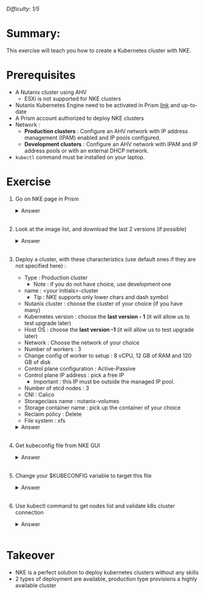 _Difficulty: 1/5_

# Summary:

This exercise will teach you how to create a Kubernetes cluster with NKE.

# Prerequisites

- A Nutanix cluster using AHV
  - ESXi is not supported for NKE clusters
- Nutanix Kubernetes Engine need to be activated in Prism [link]([https://portal.nutanix.com/page/documents/details?targetId=Nutanix-Kubernetes-Engine-v2_8:top-install-t.html) and up-to-date
- A Prism account authorized to deploy NKE clusters
- Network :
  - **Production clusters** : Configure an AHV network with IP address management (IPAM) enabled and IP pools configured.
  - **Development clusters** : Configure an AHV network with IPAM and IP address pools or with an external DHCP network.
- `kubectl` command must be installed on your laptop.

# Exercise

1. Go on NKE page in Prism
   <details>
   <summary>Answer</summary>

   > 1. Connect on Prism with you account
   > 1. In the main menu, select `Kubernetes Management` > <br>![Image 1](images/1.png?raw=true)

   </details><br>

1. Look at the image list, and download the last 2 versions (if possible)
   <details>
   <summary>Answer</summary>

   > 1. In the left menu, select `OS images`
   > 1. In the main window, you should see a list of image available
   > 1. Use the `download` button of images you want to download
   > 1. Wait for end of image(s) download

   </details><br>

1. Deploy a cluster, with these characteristics (use default ones if they are not specified here) :

   - Type : Production cluster
     - Note : if you do not have choice, use development one
   - name : \<your initials\>-cluster
     - Tip : NKE supports only lower chars and dash symbol
   - Nutanix cluster : choose the cluster of your choice (if you have many)
   - Kubernetes version : choose the **last version - 1** (it will allow us to test upgrade later)
   - Host OS : choose the **last version -1** (it will allow us to test upgrade later)
   - Network : Choose the network of your choice
   - Number of workers : 3
   - Change config of worker to setup : 8 vCPU, 12 GB of RAM and 120 GB of disk
   - Control plane configuration : Active-Passive
   - Control plane IP address : pick a free IP
     - Important : this IP must be outside the managed IP pool.
   - Number of etcd nodes : 3
   - CNI : Calico
   - Storageclass name : nutanix-volumes
   - Storage container name : pick up the container of your choice
   - Reclaim policy : Delete
   - File system : xfs

   <details>
   <summary>Answer</summary>

   > 1. In left Menu, click on `clusters`
   > 1. In the main window, click on `Create Kubernetes Workload`
   > 1. Select your cluster type (Probably `Production`)
   > 1. Click on `Next`
   > 1. Fill the form with the good inputs
   >    <br>![Image 2](images/2.png?raw=true)
   > 1. Click on `Next` blue button
   > 1. Fill the next form with the good inputs
   >    <br>![Image 3](images/3.png?raw=true)
   > 1. Click on `Next` blue button
   > 1. Select the CNI
   > 1. You can let the default IP range
   >    <br>![Image 4](images/4.png?raw=true)
   > 1. Click on next
   > 1. Enter information for your storage-class
   >
   >    - NKE deploys automatically a storage class to simply consume Nutanix block storage. This SC will be set as default class.
   >
   >    <br>![Image 5](images/5.png?raw=true)
   >
   > 1. Finish by clicking on `Create` blue button
   > 1. Wait for end of cluster creation
   >    <br>![Image 6](images/6.png?raw=true)
   > 1. Congrats, you have deployed your 1st kubernetes cluster

   </details><br>

1. Get kubeconfig file from NKE GUI
   <details>
   <summary>Answer</summary>

   > 1. In NKE GUI, click on the name of your cluster
   > 1. Click on the `Download kubeconfig` button
   >    <br>![Image 7](images/7.png?raw=true)
   > 1. Put the file where you want on your laptop

   <br>Note : Your kubeconfig file contain a token which is valid only 24h, for security reasons. You'll have to download it again once it's expired.
   </details><br>

1. Change your $KUBECONFIG variable to target this file
   <details>
   <summary>Answer</summary>

   > 1. Execute command `export KUBECONFIG=<path to the downloaded file>`

   </details><br>

1. Use kubectl command to get nodes list and validate k8s cluster connection
   <details>
   <summary>Answer</summary>

   > You have 2 options :
   >
   > - As you have changed your `KUBECONFIG` environment variable value, you can launch command `kubectl get nodes`
   > - You can also execute command `kubeconfig --kubeconfig <path to the downloaded file> get nodes`
   >
   > <br>You should have an output similar to this one :
   >
   > ```
   > NAME                         STATUS   ROLES                  AGE   VERSION
   > gl-gautier-b4d7aa-master-0   Ready    control-plane,master   22m   v1.24.10
   > gl-gautier-b4d7aa-master-1   Ready    control-plane,master   21m   v1.24.10
   > gl-gautier-b4d7aa-worker-0   Ready    node                   20m   v1.24.10
   > gl-gautier-b4d7aa-worker-1   Ready    node                   19m   v1.24.10
   > gl-gautier-b4d7aa-worker-2   Ready    node                   19m   v1.24.10
   > ```
   >
   > Note : etcd machines are not displayed, it is normal

   </details><br>

# Takeover

- NKE is a perfect solution to deploy kubernetes clusters without any skills
- 2 types of deployment are available, production type provisions a highly available cluster
